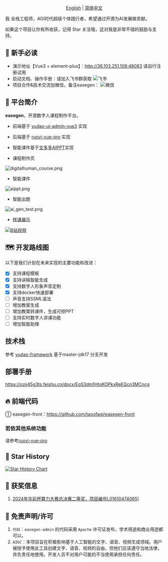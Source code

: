 <p align="center">
  <a href="./README.md">English</a> |
  <a href="./README_cn.md">简体中文</a> 
</p>

我 全栈工程师，AGI时代超级个体践行者，希望通过开源为AI发展做贡献。

如果这个项目让你有所收获，记得 Star 关注哦，这对我是非常不错的鼓励与支持。

## 🐶 新手必读

* 演示地址【Vue3 + element-plus】：<http://36.103.251.108:48083> 请自行注册试用
* 启动文档、操作手册：请加入飞书群获取
![飞书](.image%2Fdigitalcourse%2Ffeishu.png)
* 项目合作&技术交流加微信，备注easegen：
![微信](.image%2Fdigitalcourse%2Fwechat.png)
## 🐯 平台简介

**easegen**，开源数字人课程制作平台。

* 前端基于 [yudao-ui-admin-vue3](https://gitee.com/yudaocode/yudao-ui-admin-vue3) 实现
* 后端基于 [ruoyi-vue-pro](https://gitee.com/zhijiantianya/ruoyi-vue-pro) 实现
* 智能课件基于[文多多AIPPT](https://easegen.docmee.cn)实现

* 课程制作页

![digitalhuman_course.png](.image%2Fdigitalcourse%2Fdigitalhuman_course.gif)

* 智能课件

![aippt.png](.image%2Fdigitalcourse%2Faippt.gif)
* 智能出题

![ai_gen_test.png](.image%2Fdigitalcourse%2Fai_gen_test.gif)

*  [样课展示](https://www.bilibili.com/video/av113088116297160/)

[![B站视频](.image%2Fdigitalcourse%2Fdemo_course.png)](https://www.bilibili.com/video/av113088116297160/)

## 🗺️ 开发路线图

以下是我们计划在未来实现的主要功能和改进：
- [x] 支持课程模板
- [x] 支持讲稿智能生成
- [x] 支持数字人形象声音定制
- [x] 支持docker快速部署
- [ ] 声音支持SSML语法
- [ ] 增加教案生成
- [ ] 增加教案转课件，生成可控PPT
- [ ] 支持实时数字人讲课功能
- [ ] 增加智能助理

## 技术栈

参考 [yudao-framework](https://gitee.com/zhijiantianya/ruoyi-vue-pro)
基于master-jdk17 分支开发

## 部署手册
https://ozij45g3ts.feishu.cn/docx/EgS3dm1HtoKOPkxReEQcn3MCncg

## 🔥 前端代码


① easegen-front：<https://github.com/taoofagi/easegen-front>


### 若依其他系统功能
请参考[ruoyi-vue-pro](https://gitee.com/zhijiantianya/ruoyi-vue-pro#-%E5%86%85%E7%BD%AE%E5%8A%9F%E8%83%BD)

## 🌟 Star History

[![Star History Chart](https://api.star-history.com/svg?repos=taoofagi/easegen-admin&type=Date)](https://star-history.com/#taoofagi/easegen-admin&Date)

## 🤝 获奖信息
1. [2024年华彩杯算力大赛总决赛二等奖，项目编号L01610474065](https://mp.weixin.qq.com/s/SE10-cxLVurf0BfAMaegmw)]

## 🧾 免责声明/许可

1. `代码`：`easegen-admin` 的代码采用 `Apache` 许可证发布，学术用途和商业用途都可以。
2. `AIGC`：本项目旨在积极影响基于人工智能的文字、语音、视频生成领域。用户被授予使用此工具创建文字、语音、视频的自由，但他们应该遵守当地法律，并负责任地使用。开发人员不对用户可能的不当使用承担任何责任。


